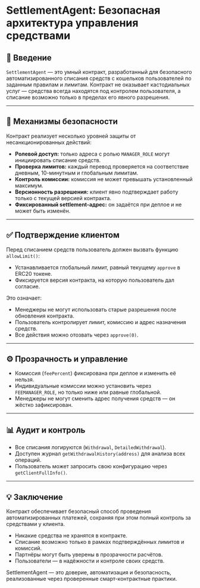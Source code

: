 # SettlementAgent: Безопасная архитектура управления средствами

## 📘 Введение

`SettlementAgent` — это умный контракт, разработанный для безопасного автоматизированного списания средств с кошельков пользователей по заданным правилам и лимитам. Контракт не оказывает кастодиальных услуг — средства всегда находятся под контролем пользователя, а списание возможно только в пределах его явного разрешения.

---

## 🔐 Механизмы безопасности

Контракт реализует несколько уровней защиты от несанкционированных действий:

- **Ролевой доступ:** только адреса с ролью `MANAGER_ROLE` могут инициировать списание средств.
- **Проверка лимитов:** каждый перевод проверяется на соответствие дневным, 10-минутным и глобальным лимитам.
- **Контроль комиссии:** комиссия не может превышать установленный максимум.
- **Версионность разрешения:** клиент явно подтверждает работу только с текущей версией контракта.
- **Фиксированный settlement-адрес:** он задаётся при деплое и не может быть изменён.

---

## ✅ Подтверждение клиентом

Перед списанием средств пользователь должен вызвать функцию `allowLimit()`:

- Устанавливается глобальный лимит, равный текущему `approve` в ERC20 токене.
- Фиксируется версия контракта, на которую пользователь дал согласие.

Это означает:

- Менеджеры не могут использовать старые разрешения после обновления контракта.
- Пользователь контролирует лимит, комиссию и адрес назначения средств.
- Все действия можно отозвать через `approve(0)`.

---

## ⚙️ Прозрачность и управление

- Комиссия (`feePercent`) фиксирована при деплое и изменить её нельзя.
- Индивидуальные комиссии можно установить через `FEEMANAGER_ROLE`, но только ниже или равные глобальной.
- Менеджеры не могут сменить адрес получения средств — он жёстко зафиксирован.

---

## 📊 Аудит и контроль

- Все списания логируются (`Withdrawal`, `DetailedWithdrawal`).
- Доступен журнал `getWithdrawalHistory(address)` для анализа всех операций.
- Пользователь может запросить свою конфигурацию через `getClientFullInfo()`.

---

## 💡 Заключение

Контракт обеспечивает безопасный способ проведения автоматизированных платежей, сохраняя при этом полный контроль за средствами у клиента.

- Никакие средства не хранятся в контракте.
- Списание возможно только в рамках подтверждённых лимитов и комиссий.
- Партнёры могут быть уверены в прозрачности расчётов.
- Пользователи — в надёжности и контроле своих средств.

SettlementAgent — это доверие, автоматизация и безопасность, реализованные через проверенные смарт-контрактные практики.
